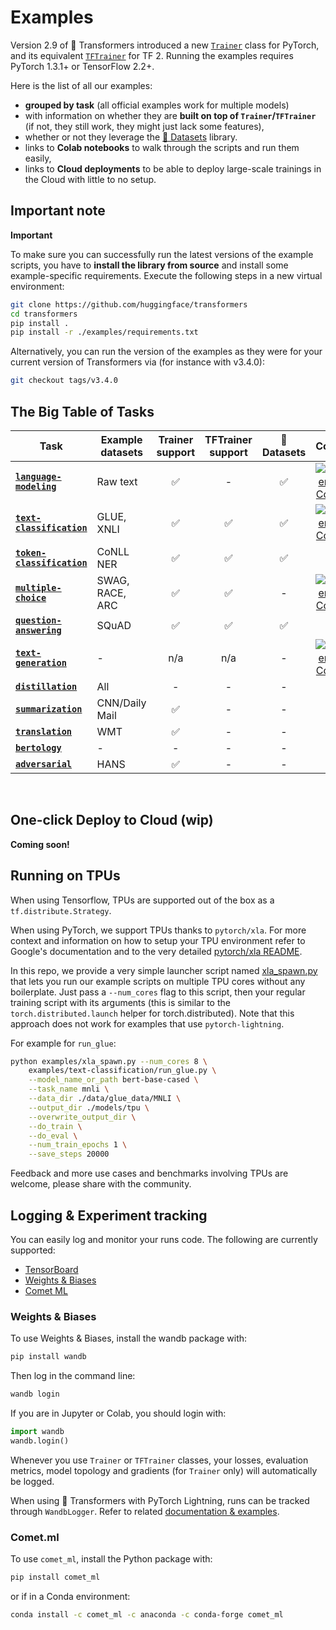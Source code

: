 <!---
Copyright 2020 The HuggingFace Team. All rights reserved.

Licensed under the Apache License, Version 2.0 (the "License");
you may not use this file except in compliance with the License.
You may obtain a copy of the License at

    http://www.apache.org/licenses/LICENSE-2.0

Unless required by applicable law or agreed to in writing, software
distributed under the License is distributed on an "AS IS" BASIS,
WITHOUT WARRANTIES OR CONDITIONS OF ANY KIND, either express or implied.
See the License for the specific language governing permissions and
limitations under the License.
-->

# Examples

Version 2.9 of 🤗 Transformers introduced a new [`Trainer`](https://github.com/huggingface/transformers/blob/master/src/transformers/trainer.py) class for PyTorch, and its equivalent [`TFTrainer`](https://github.com/huggingface/transformers/blob/master/src/transformers/trainer_tf.py) for TF 2.
Running the examples requires PyTorch 1.3.1+ or TensorFlow 2.2+.

Here is the list of all our examples:
- **grouped by task** (all official examples work for multiple models)
- with information on whether they are **built on top of `Trainer`/`TFTrainer`** (if not, they still work, they might
  just lack some features),
- whether or not they leverage the [🤗 Datasets](https://github.com/huggingface/datasets) library.
- links to **Colab notebooks** to walk through the scripts and run them easily,
- links to **Cloud deployments** to be able to deploy large-scale trainings in the Cloud with little to no setup.


## Important note

**Important**

To make sure you can successfully run the latest versions of the example scripts, you have to **install the library from source** and install some example-specific requirements.
Execute the following steps in a new virtual environment:

```bash
git clone https://github.com/huggingface/transformers
cd transformers
pip install .
pip install -r ./examples/requirements.txt
```

Alternatively, you can run the version of the examples as they were for your current version of Transformers via (for instance with v3.4.0):
```bash
git checkout tags/v3.4.0
```

## The Big Table of Tasks

| Task | Example datasets | Trainer support | TFTrainer support | 🤗 Datasets | Colab
|---|---|:---:|:---:|:---:|:---:|
| [**`language-modeling`**](https://github.com/huggingface/transformers/tree/master/examples/language-modeling)       | Raw text        | ✅ | -  | ✅ | [![Open In Colab](https://colab.research.google.com/assets/colab-badge.svg)](https://colab.research.google.com/github/huggingface/blog/blob/master/notebooks/01_how_to_train.ipynb)
| [**`text-classification`**](https://github.com/huggingface/transformers/tree/master/examples/text-classification)   | GLUE, XNLI      | ✅ | ✅ | ✅ | [![Open In Colab](https://colab.research.google.com/assets/colab-badge.svg)](https://github.com/huggingface/notebooks/blob/master/examples/text_classification.ipynb)
| [**`token-classification`**](https://github.com/huggingface/transformers/tree/master/examples/token-classification) | CoNLL NER       | ✅ | ✅ | ✅ | -
| [**`multiple-choice`**](https://github.com/huggingface/transformers/tree/master/examples/multiple-choice)           | SWAG, RACE, ARC | ✅ | ✅ | - | [![Open In Colab](https://colab.research.google.com/assets/colab-badge.svg)](https://colab.research.google.com/github/ViktorAlm/notebooks/blob/master/MPC_GPU_Demo_for_TF_and_PT.ipynb)
| [**`question-answering`**](https://github.com/huggingface/transformers/tree/master/examples/question-answering)     | SQuAD           | ✅ | ✅ | ✅ | -
| [**`text-generation`**](https://github.com/huggingface/transformers/tree/master/examples/text-generation)           | -               | n/a | n/a | - | [![Open In Colab](https://colab.research.google.com/assets/colab-badge.svg)](https://colab.research.google.com/github/huggingface/blog/blob/master/notebooks/02_how_to_generate.ipynb)
| [**`distillation`**](https://github.com/huggingface/transformers/tree/master/examples/distillation)                 | All             | - | -  | - | -
| [**`summarization`**](https://github.com/huggingface/transformers/tree/master/examples/seq2seq)                     | CNN/Daily Mail  | ✅  | - | - | -
| [**`translation`**](https://github.com/huggingface/transformers/tree/master/examples/seq2seq)                       | WMT             | ✅  | - | - | -
| [**`bertology`**](https://github.com/huggingface/transformers/tree/master/examples/bertology)                       | -               | - | - | - | -
| [**`adversarial`**](https://github.com/huggingface/transformers/tree/master/examples/adversarial)                   | HANS            | ✅ | - | - | -


<br>

## One-click Deploy to Cloud (wip)

**Coming soon!**

## Running on TPUs

When using Tensorflow, TPUs are supported out of the box as a `tf.distribute.Strategy`.

When using PyTorch, we support TPUs thanks to `pytorch/xla`. For more context and information on how to setup your TPU environment refer to Google's documentation and to the
very detailed [pytorch/xla README](https://github.com/pytorch/xla/blob/master/README.md).

In this repo, we provide a very simple launcher script named [xla_spawn.py](https://github.com/huggingface/transformers/tree/master/examples/xla_spawn.py) that lets you run our example scripts on multiple TPU cores without any boilerplate.
Just pass a `--num_cores` flag to this script, then your regular training script with its arguments (this is similar to the `torch.distributed.launch` helper for torch.distributed). 
Note that this approach does not work for examples that use `pytorch-lightning`.

For example for `run_glue`:

```bash
python examples/xla_spawn.py --num_cores 8 \
	examples/text-classification/run_glue.py \
	--model_name_or_path bert-base-cased \
	--task_name mnli \
	--data_dir ./data/glue_data/MNLI \
	--output_dir ./models/tpu \
	--overwrite_output_dir \
	--do_train \
	--do_eval \
	--num_train_epochs 1 \
	--save_steps 20000
```

Feedback and more use cases and benchmarks involving TPUs are welcome, please share with the community.

## Logging & Experiment tracking

You can easily log and monitor your runs code. The following are currently supported:

* [TensorBoard](https://www.tensorflow.org/tensorboard)
* [Weights & Biases](https://docs.wandb.com/library/integrations/huggingface)
* [Comet ML](https://www.comet.ml/docs/python-sdk/huggingface/)

### Weights & Biases

To use Weights & Biases, install the wandb package with:

```bash
pip install wandb
```

Then log in the command line:

```bash
wandb login
```

If you are in Jupyter or Colab, you should login with:

```python
import wandb
wandb.login()
```

Whenever you use `Trainer` or `TFTrainer` classes, your losses, evaluation metrics, model topology and gradients (for `Trainer` only) will automatically be logged.

When using 🤗 Transformers with PyTorch Lightning, runs can be tracked through `WandbLogger`. Refer to related [documentation & examples](https://docs.wandb.com/library/integrations/lightning).

### Comet.ml

To use `comet_ml`, install the Python package with:

```bash
pip install comet_ml
```

or if in a Conda environment:

```bash
conda install -c comet_ml -c anaconda -c conda-forge comet_ml
```
